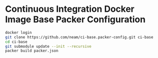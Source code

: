 Continuous Integration Docker Image Base Packer Configuration
=============================================================

```bash
docker login
git clone https://github.com/neam/ci-base.packer-config.git ci-base
cd ci-base
git submodule update --init --recursive
packer build packer.json
```